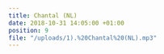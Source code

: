 ```yaml
---
title: Chantal (NL)
date: 2018-10-31 14:05:00 +01:00
position: 9
file: "/uploads/1).%20Chantal%20(NL).mp3"
---
```


